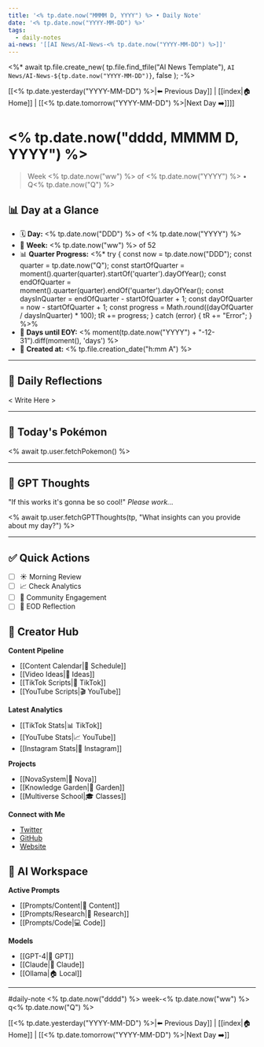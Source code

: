 ```yaml
---
title: '<% tp.date.now("MMMM D, YYYY") %> • Daily Note'
date: '<% tp.date.now("YYYY-MM-DD") %>'
tags:
  - daily-notes
ai-news: '[[AI News/AI-News-<% tp.date.now("YYYY-MM-DD") %>]]'
---
```


<%*
await tp.file.create_new(
    tp.file.find_tfile("AI News Template"),
    `AI News/AI-News-${tp.date.now("YYYY-MM-DD")}`,
    false
);
-%>

[[<% tp.date.yesterday("YYYY-MM-DD") %>|⬅️ Previous Day]] | [[index|🏠 Home]] | [[<% tp.date.tomorrow("YYYY-MM-DD") %>|Next Day ➡️]]]]

# <% tp.date.now("dddd, MMMM D, YYYY") %>
> Week <% tp.date.now("ww") %> of <% tp.date.now("YYYY") %> • Q<% tp.date.now("Q") %>

## 📊 Day at a Glance
- 🗓️ **Day:** <% tp.date.now("DDD") %> of <% tp.date.now("YYYY") %>
- 📅 **Week:** <% tp.date.now("ww") %> of 52
- 📊 **Quarter Progress:** <%*
try {
  const now = tp.date.now("DDD");
  const quarter = tp.date.now("Q");
  const startOfQuarter = moment().quarter(quarter).startOf('quarter').dayOfYear();
  const endOfQuarter = moment().quarter(quarter).endOf('quarter').dayOfYear();
  const daysInQuarter = endOfQuarter - startOfQuarter + 1;
  const dayOfQuarter = now - startOfQuarter + 1;
  const progress = Math.round((dayOfQuarter / daysInQuarter) * 100);
  tR += progress;
} catch (error) {
  tR += "Error";
} %>%
- 🎯 **Days until EOY:** <% moment(tp.date.now("YYYY") + "-12-31").diff(moment(), 'days') %>
- 🔄 **Created at:** <% tp.file.creation_date("h:mm A") %>

---

## 📝 Daily Reflections

< Write Here >

---

## 🐾 Today's Pokémon

<% await tp.user.fetchPokemon() %>

---

## 🤖 GPT Thoughts

"If this works it's gonna be so cool!"
*Please work...*

<% await tp.user.fetchGPTThoughts(tp, "What insights can you provide about my day?") %>


---

## ✅ Quick Actions
- [ ] ☀️ Morning Review
- [ ] 📈 Check Analytics
- [ ] 🤝 Community Engagement
- [ ] 🌙 EOD Reflection

## 📱 Creator Hub
**Content Pipeline**
- [[Content Calendar|📅 Schedule]]
- [[Video Ideas|🎥 Ideas]]
- [[TikTok Scripts|📝 TikTok]]
- [[YouTube Scripts|🎬 YouTube]]

**Latest Analytics**
- [[TikTok Stats|📊 TikTok]]
- [[YouTube Stats|📈 YouTube]]
- [[Instagram Stats|📸 Instagram]]

**Projects**
- [[NovaSystem|🤖 Nova]]
- [[Knowledge Garden|🌳 Garden]]
- [[Multiverse School|🎓 Classes]]

**Connect with Me**
- [Twitter](https://twitter.com/yourusername)
- [GitHub](https://github.com/yourusername)
- [Website](https://yourwebsite.com)

## 🤖 AI Workspace
**Active Prompts**
- [[Prompts/Content|📝 Content]]
- [[Prompts/Research|🔬 Research]]
- [[Prompts/Code|💻 Code]]

**Models**
- [[GPT-4|💬 GPT]]
- [[Claude|🧠 Claude]]
- [[Ollama|🏠 Local]]

---

#daily-note  <% tp.date.now("dddd") %> week-<% tp.date.now("ww") %> q<% tp.date.now("Q") %>

[[<% tp.date.yesterday("YYYY-MM-DD") %>|⬅️ Previous Day]] | [[index|🏠 Home]] | [[<% tp.date.tomorrow("YYYY-MM-DD") %>|Next Day ➡️]]
